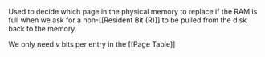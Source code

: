 Used to decide which page in the physical memory to replace if the RAM is full when we ask for a non-[[Resident Bit (R)]] to be pulled from the disk back to the memory.

We only need $v$ bits per entry in the [[Page Table]]
